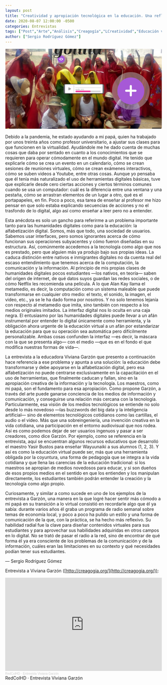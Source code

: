 ```yaml
---
layout: post
title: "Creatividad y apropiación tecnológica en la educación. Una reflexión y una entrevista a la educadora Viviana Garzón"
date: 2020-08-07 12:00:00 -0500
categories: Entrevistas
tags: ["Post","Arte","Análisis","Creagogía","LCreatividad","Educación virtual","Entrevista","Escuelas","Red Colombiana de Humanidades Digitales","Viviana Garzón"]  
author: ["Sergio Rodríguez Gómez"]  
---
```

![Imagen portada](/assets/blog/Portada_viviana_garzon.png) 

Debido a la pandemia, he estado ayudando a mi papá, quien ha trabajado por unos treinta años como profesor universitario, a ajustar sus clases para que funcionen en la virtualidad. Ayudándole me he dado cuenta de muchas cosas que daba por sentado en cuanto a los conocimientos que se requieren para operar cómodamente en el mundo digital. He tenido que explicarle cómo se crea un evento en un calendario, cómo se crean sesiones de reuniones virtuales, cómo se crean exámenes interactivos, cómo se suben videos a Youtube, entre otras cosas. Aunque yo pensaba que él tenía más naturalizado el uso de herramientas digitales básicas, tuve que explicarle desde cero ciertas acciones y ciertos términos comunes cuando se usa un computador: cuál es la diferencia entre una ventana y una pestaña, cómo se arrastran elementos de un lugar a otro, qué es el portapapeles, en fin. Poco a poco, esa tarea de enseñar al profesor me hizo pensar en que solo estaba explicando secuencias de acciones y no el trasfondo de lo digital, algo así como enseñar a leer pero no a entender.

Esta anécdota es solo un gancho para referirme a un problema importante tanto para las humanidades digitales como para la educación: la alfabetización digital. Somos, más que todo, una sociedad de usuarios. Sabemos usar interfaces, pero somos ignorantes acerca de cómo funcionan sus operaciones subyacentes y cómo fueron diseñadas en su estructura. Así, comúnmente accedemos a la tecnología como algo que nos es prestado, pero que alguien más ya produjo bajo sus propias ideas. La caduca distinción entre nativos e inmigrantes digitales no da cuenta real del escaso entendimiento que tenemos acerca de la computación, la comunicación y la información. Al principio de mis propias clases de humanidades digitales pocos estudiantes —los nativos, en teoría— saben del origen de internet, de qué datos suyos guardan las redes sociales, o de cómo Netflix les recomienda una película. A lo que Alan Kay llama el metamedio, es decir, la computación como un sistema maleable que puede transformarse en cualquier otro medio: el texto, el sonido, la imagen, el video, etc., ya se le ha dado forma por nosotros. Y no solo tenemos lejanía con respecto al metamedio que imita, sino también con respecto a los medios originales imitados. La interfaz digital nos lo oculta en una caja negra. El entusiasmo por las humanidades digitales puede llevar a un afán instrumental por entender lo digital únicamente como herramienta, y la obligación ahora urgente de la educación virtual a un afán por estandarizar la educación para que su operación sea automática pero difícilmente personalizable. Ambas cosas confunden la interfaz —es decir, la máscara con la que se presenta algo— con el medio —que es en el fondo el que modifica nuestras formas de vida—.

La entrevista a la educadora Viviana Garzón que presento a continuación hace referencia a ese problema y apunta a una solución: la educación debe transformarse y debe apoyarse en la alfabetización digital, pero esa alfabetización no puede centrarse exclusivamente en la capacitación en el uso de herramientas, que finalmente caducan y fallan, sino en la apropiación creativa de la información y la tecnología. Los maestros, como mi papá, son el fundamento para esa apropiación. Como propone Garzón, a través del arte puede ganarse conciencia de los medios de información y comunicación, y conseguirse una relación más cercana con la tecnología. Particularmente, esa visión de los medios tecnológicos se entiende no solo desde lo más novedoso —las buzzwords del big data y la inteligencia artificial— sino de elementos tecnológicos cotidianos como las cartillas, el audio o el video. Más que una sobreingeniería, una invención creativa en la vida cotidiana, una participación en el entorno audiovisual que nos rodea. Así es como podemos dejar de ser usuarios ingenuos y pasar a ser creadores, como dice Garzón. Por ejemplo, como se referencia en la entrevista, aquí se encuentran algunos recursos educativos que desarrolló el maestro Yasir Bustos para enseñar Wayuunaiki a sus alumnos (1, 2, 3). Y así es como la educación virtual puede ser, más que una herramienta obligada por la coyuntura, una forma de pedagogía que se integra a la vida cotidiana y que llena las carencias de la educación tradicional: si los maestros se apropian de medios novedosos para educar, y si son dueños de esos propios medios en el sentido en que los entienden y los manipulan directamente, los estudiantes también podrán entender la creación y la tecnología como algo propio.

Curiosamente, y similar a como sucede en uno de los ejemplos de la entrevista a Garzón, una manera en la que logré hacer sentir más cómodo a mi papá en su transición a lo virtual consistió en recordarle algo que él ya sabía: durante varios años él graba un programa de radio semanal sobre temas de economía local, y poco a poco ha pulido un estilo y una forma de comunicación de la que, con la práctica, se ha hecho más reflexivo. Su habilidad radial fue la clave para diseñar contenidos virtuales para sus estudiantes y para aprovechar sus habilidades adquiridas en otros campos en lo digital. No se trató de pasar el radio a la red, sino de encontrar de qué forma él ya era consciente de los problemas de la comunicación y de la información, cuáles eran las limitaciones en su contexto y qué necesidades podían tener sus estudiantes.

— Sergio Rodríguez Gómez

Entrevista a Viviana Garzón ([http://creagogia.org/](http://creagogia.org/)):
<iframe width="100%" height="300" scrolling="no" frameborder="no" allow="autoplay" src="https://w.soundcloud.com/player/?url=https%3A//api.soundcloud.com/tracks/867070969&color=%23ff5500&auto_play=false&hide_related=false&show_comments=true&show_user=true&show_reposts=false&show_teaser=true&visual=true"></iframe><div style="font-size: 10px; color: #cccccc;line-break: anywhere;word-break: normal;overflow: hidden;white-space: nowrap;text-overflow: ellipsis; font-family: Interstate,Lucida Grande,Lucida Sans Unicode,Lucida Sans,Garuda,Verdana,Tahoma,sans-serif;font-weight: 100;"><a href="https://soundcloud.com/red-colombiana-de-humanidades-digitales" title="RedColHD" target="_blank" style="color: #cccccc; text-decoration: none;">RedColHD</a> · <a href="https://soundcloud.com/red-colombiana-de-humanidades-digitales/entrevista-viviana-garzon" title="Entrevista Viviana Garzón" target="_blank" style="color: #cccccc; text-decoration: none;">Entrevista Viviana Garzón</a></div>
RedColHD · Entrevista Viviana Garzón